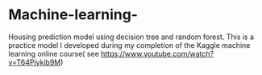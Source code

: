 # Machine-learning-
Housing prediction model using decision tree and random forest.
This is a practice model I developed during my completion of the Kaggle machine learning online course( see https://www.youtube.com/watch?v=T64Pjykib9M)
